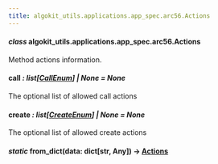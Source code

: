 ```yaml
---
title: algokit_utils.applications.app_spec.arc56.Actions
---
```

#### *class* algokit_utils.applications.app_spec.arc56.Actions

Method actions information.

#### call *: list[[CallEnum](#algokit_utils.applications.app_spec.arc56.CallEnum)] | None* *= None*

The optional list of allowed call actions

#### create *: list[[CreateEnum](#algokit_utils.applications.app_spec.arc56.CreateEnum)] | None* *= None*

The optional list of allowed create actions

#### *static* from_dict(data: dict[str, Any]) → [Actions](#algokit_utils.applications.app_spec.arc56.Actions)